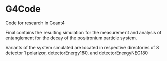 # G4Code
Code for research in Geant4 

Final contains the resulting simulation for the measurement and analysis of entanglement for the decay of the positronium particle system.

Variants of the system simulated are located in respective directories of 8 detector 1 polarizor, detectorEnergy180, and detectorEnergyNEG180
